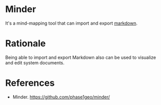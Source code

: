 # Minder

It's a mind-mapping tool that can import and export [markdown](../../../../Normatives/Documentation/Documentation%20Standards/Common%20Markdown%20Standard.md).

# Rationale

Being able to import and export Markdown also can be used to visualize and edit system documents.


# References 

- Minder. https://github.com/phase1geo/minder/